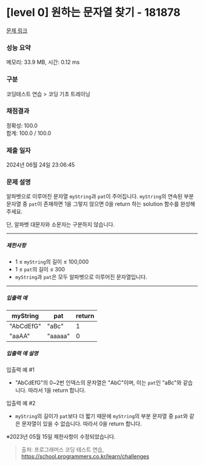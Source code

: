 # [level 0] 원하는 문자열 찾기 - 181878 

[문제 링크](https://school.programmers.co.kr/learn/courses/30/lessons/181878) 

### 성능 요약

메모리: 33.9 MB, 시간: 0.12 ms

### 구분

코딩테스트 연습 > 코딩 기초 트레이닝

### 채점결과

정확성: 100.0<br/>합계: 100.0 / 100.0

### 제출 일자

2024년 06월 24일 23:06:45

### 문제 설명

<p>알파벳으로 이루어진 문자열 <code>myString</code>과 <code>pat</code>이 주어집니다. <code>myString</code>의 연속된 부분 문자열 중 <code>pat</code>이 존재하면 1을 그렇지 않으면 0을 return 하는 solution 함수를 완성해 주세요.</p>

<p>단, 알파벳 대문자와 소문자는 구분하지 않습니다.</p>

<hr>

<h5>제한사항</h5>

<ul>
<li>1 ≤ <code>myString</code>의 길이 ≤ 100,000</li>
<li>1 ≤ <code>pat</code>의 길이 ≤ 300</li>
<li><code>myString</code>과 <code>pat</code>은 모두 알파벳으로 이루어진 문자열입니다.</li>
</ul>

<hr>

<h5>입출력 예</h5>
<table class="table">
        <thead><tr>
<th>myString</th>
<th>pat</th>
<th>return</th>
</tr>
</thead>
        <tbody><tr>
<td>"AbCdEfG"</td>
<td>"aBc"</td>
<td>1</td>
</tr>
<tr>
<td>"aaAA"</td>
<td>"aaaaa"</td>
<td>0</td>
</tr>
</tbody>
      </table>
<h5>입출력 예 설명</h5>

<p>입출력 예 #1</p>

<ul>
<li>"AbCdEfG"의 0~2번 인덱스의 문자열은 "AbC"이며, 이는 <code>pat</code>인 "aBc"와 같습니다. 따라서 1을 return 합니다.</li>
</ul>

<p>입출력 예 #2</p>

<ul>
<li><code>myString</code>의 길이가 <code>pat</code>보다 더 짧기 때문에 <code>myString</code>의 부분 문자열 중 <code>pat</code>와 같은 문자열이 있을 수 없습니다. 따라서 0을 return 합니다.</li>
</ul>

<p>※2023년 05월 15일 제한사항이 수정되었습니다.</p>


> 출처: 프로그래머스 코딩 테스트 연습, https://school.programmers.co.kr/learn/challenges